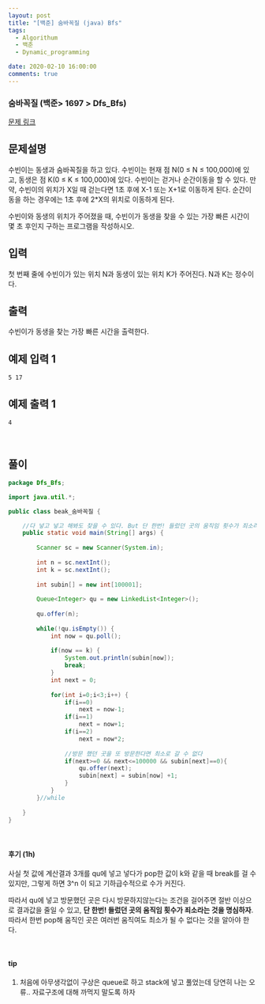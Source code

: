 ```yaml
---
layout: post
title: "[백준] 숨바꼭질 (java) Bfs"
tags:
  - Algorithum
  - 백준
  - Dynamic_programming

date: 2020-02-10 16:00:00
comments: true
---
```




### 숨바꼭질 (백준> 1697 > Dfs_Bfs)

[문제 링크](https://www.acmicpc.net/problem/1697 )

## 문제설명

수빈이는 동생과 숨바꼭질을 하고 있다. 수빈이는 현재 점 N(0 ≤ N ≤ 100,000)에 있고, 동생은 점 K(0 ≤ K ≤ 100,000)에 있다. 수빈이는 걷거나 순간이동을 할 수 있다. 만약, 수빈이의 위치가 X일 때 걷는다면 1초 후에 X-1 또는 X+1로 이동하게 된다. 순간이동을 하는 경우에는 1초 후에 2*X의 위치로 이동하게 된다.

수빈이와 동생의 위치가 주어졌을 때, 수빈이가 동생을 찾을 수 있는 가장 빠른 시간이 몇 초 후인지 구하는 프로그램을 작성하시오.

## 입력

첫 번째 줄에 수빈이가 있는 위치 N과 동생이 있는 위치 K가 주어진다. N과 K는 정수이다.

## 출력

수빈이가 동생을 찾는 가장 빠른 시간을 출력한다.

## 예제 입력 1

```
5 17
```

## 예제 출력 1

```
4
```

<br>

## 풀이

```java
package Dfs_Bfs;

import java.util.*;

public class beak_숨바꼭질 {

	//다 넣고 넣고 해봐도 찾을 수 있다. But 단 한번! 들렀던 곳의 움직임 횟수가 죄소라는 것을 명심하자. 따라서 한번 pop해 움직인 곳은 여러번 움직여도 최소가 될 수 없다.
	public static void main(String[] args) {
		
		Scanner sc = new Scanner(System.in);
		
		int n = sc.nextInt();
		int k = sc.nextInt();
		
		int subin[] = new int[100001];
		
		Queue<Integer> qu = new LinkedList<Integer>();
		
		qu.offer(n);
		
		while(!qu.isEmpty()) {
			int now = qu.poll();
			
			if(now == k) {
				System.out.println(subin[now]);
				break;
			}
			int next = 0;
			
			for(int i=0;i<3;i++) {
				if(i==0)
					next = now-1;
				if(i==1)
					next = now+1;
				if(i==2)
					next = now*2;
				
				//방문 했던 곳을 또 방문한다면 최소로 갈 수 없다
				if(next>=0 && next<=100000 && subin[next]==0){
					qu.offer(next);
					subin[next] = subin[now] +1;
				}
			}
		}//while
		
	}
}

```

<br>

#### 후기 (1h)

사실 첫 값에 계산결과 3개를 qu에 넣고 넣다가 pop한 값이 k와 같을 때 break를 걸 수 있지만, 그렇게 하면 3^n 이 되고 기하급수적으로 수가 커진다. <br>

따라서 qu에 넣고 방문했던 곳은 다시 방문하지않는다는 조건을 걸어주면 절반 이상으로 결과값을 줄일 수 있고,  **단 한번! 들렀던 곳의 움직임 횟수가 죄소라는 것을 명심하자**. 따라서 한번 pop해 움직인 곳은 여러번 움직여도 최소가 될 수 없다는 것을 알아야 한다.

<br>

#### tip

1. 처음에 아무생각없이 구상은 queue로 하고 stack에 넣고 풀었는데 당연히 나는 오류.. 자료구조에 대해 까먹지 말도록 하자

<br>